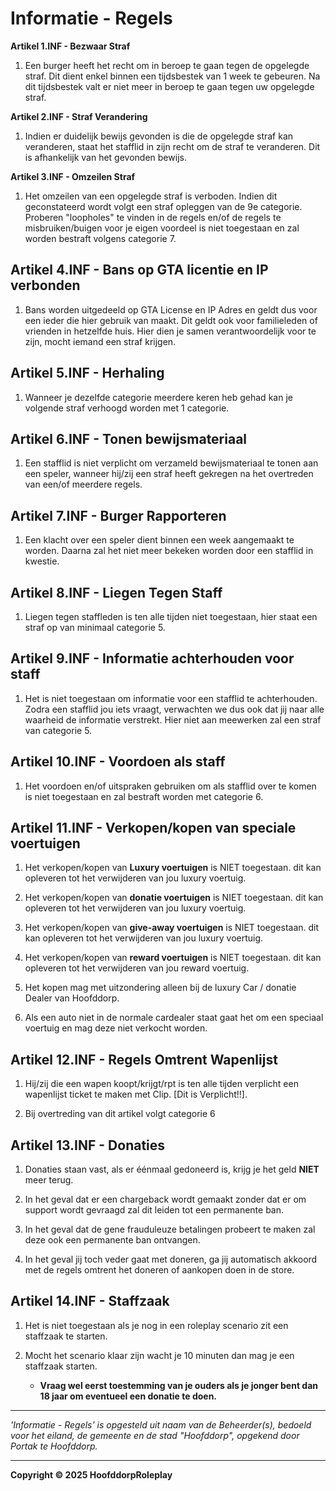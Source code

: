 # Informatie - Regels

**Artikel 1.INF - Bezwaar Straf**

1. Een burger heeft het recht om in beroep te gaan tegen de opgelegde straf. Dit dient enkel binnen een tijdsbestek van 1 week te gebeuren. Na dit tijdsbestek valt er niet meer in beroep te gaan tegen uw opgelegde straf.

**Artikel 2.INF - Straf Verandering**

1. Indien er duidelijk bewijs gevonden is die de opgelegde straf kan veranderen, staat het stafflid in zijn recht om de straf te veranderen. Dit is afhankelijk van het gevonden bewijs.

**Artikel 3.INF - Omzeilen Straf**

1. Het omzeilen van een opgelegde straf is verboden. Indien dit geconstateerd wordt volgt een straf opleggen van de 9e categorie. Proberen "loopholes" te vinden in de regels en/of de regels te misbruiken/buigen voor je eigen voordeel is niet toegestaan en zal worden bestraft volgens categorie 7.

## Artikel 4.INF - Bans op GTA licentie en IP verbonden

1. Bans worden uitgedeeld op GTA License en IP Adres en geldt dus voor een ieder die hier gebruik van maakt. Dit geldt ook voor familieleden of vrienden in hetzelfde huis. Hier dien je samen verantwoordelijk voor te zijn, mocht iemand een straf krijgen.

## Artikel 5.INF - Herhaling

1. Wanneer je dezelfde categorie meerdere keren heb gehad kan je volgende straf verhoogd worden met 1 categorie.

## Artikel 6.INF - Tonen bewijsmateriaal

1. Een stafflid is niet verplicht om verzameld bewijsmateriaal te tonen aan een speler, wanneer hij/zij een straf heeft gekregen na het overtreden van een/of meerdere regels.

## Artikel 7.INF - Burger Rapporteren

1. Een klacht over een speler dient binnen een week aangemaakt te worden. Daarna zal het niet meer bekeken worden door een stafflid in kwestie.

## Artikel 8.INF - Liegen Tegen Staff

1. Liegen tegen staffleden is ten alle tijden niet toegestaan, hier staat een straf op van minimaal categorie 5.

## Artikel 9.INF - Informatie achterhouden voor staff

1. Het is niet toegestaan om informatie voor een stafflid te achterhouden. Zodra een stafflid jou iets vraagt, verwachten we dus ook dat jij naar alle waarheid de informatie verstrekt. Hier niet aan meewerken zal een straf van categorie 5.

## Artikel 10.INF - Voordoen als staff

1. Het voordoen en/of uitspraken gebruiken om als stafflid over te komen is niet toegestaan en zal bestraft worden met categorie 6.

## Artikel 11.INF - Verkopen/kopen van speciale voertuigen

1. Het verkopen/kopen van **Luxury voertuigen** is NIET toegestaan. dit kan opleveren tot het verwijderen van jou luxury voertuig.

2. Het verkopen/kopen van **donatie voertuigen** is NIET toegestaan. dit kan opleveren tot het verwijderen van jou luxury voertuig.

3. Het verkopen/kopen van **give-away voertuigen** is NIET toegestaan. dit kan opleveren tot het verwijderen van jou luxury voertuig.

4. Het verkopen/kopen van **reward voertuigen** is NIET toegestaan. dit kan opleveren tot het verwijderen van jou reward voertuig.

5. Het kopen mag met uitzondering alleen bij de luxury Car / donatie Dealer van Hoofddorp.

6. Als een auto niet in de normale cardealer staat gaat het om een speciaal voertuig en mag deze niet verkocht worden.

## Artikel 12.INF - Regels Omtrent Wapenlijst

1. Hij/zij die een wapen koopt/krijgt/rpt is ten alle tijden verplicht een wapenlijst ticket te maken met Clip. [Dit is Verplicht!!].

2. Bij overtreding van dit artikel volgt categorie 6

## Artikel 13.INF - Donaties

1. Donaties staan vast, als er éénmaal gedoneerd is, krijg je het geld **NIET** meer terug.

2. In het geval dat er een chargeback wordt gemaakt zonder dat er om support wordt gevraagd zal dit leiden tot een permanente ban.

3. In het geval dat de gene frauduleuze betalingen probeert te maken zal deze ook een permanente ban ontvangen.

4. In het geval jij toch veder gaat met doneren, ga jij automatisch akkoord met de regels omtrent het doneren of aankopen doen in de store.

## Artikel 14.INF - Staffzaak

1. Het is niet toegestaan als je nog in een roleplay scenario zit een staffzaak te starten.

2. Mocht het scenario klaar zijn wacht je 10 minuten dan mag je een staffzaak starten.

   - **Vraag wel eerst toestemming van je ouders als je jonger bent dan 18 jaar om eventueel een donatie te doen.**

---

*'Informatie - Regels' is opgesteld uit naam van de Beheerder(s), bedoeld voor het eiland, de gemeente en de stad "Hoofddorp", opgekend door Portak te Hoofddorp.*



---

**Copyright © 2025 HoofddorpRoleplay**